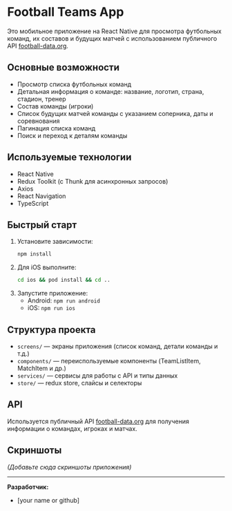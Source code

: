 # Football Teams App

Это мобильное приложение на React Native для просмотра футбольных команд, их составов и будущих матчей с использованием публичного API [football-data.org](https://www.football-data.org/documentation/quickstart).

## Основные возможности

- Просмотр списка футбольных команд
- Детальная информация о команде: название, логотип, страна, стадион, тренер
- Состав команды (игроки)
- Список будущих матчей команды с указанием соперника, даты и соревнования
- Пагинация списка команд
- Поиск и переход к деталям команды

## Используемые технологии

- React Native
- Redux Toolkit (с Thunk для асинхронных запросов)
- Axios
- React Navigation
- TypeScript

## Быстрый старт

1. Установите зависимости:
   ```bash
   npm install
   ```
2. Для iOS выполните:
   ```bash
   cd ios && pod install && cd ..
   ```
3. Запустите приложение:
   - Android: `npm run android`
   - iOS: `npm run ios`

## Структура проекта

- `screens/` — экраны приложения (список команд, детали команды и т.д.)
- `components/` — переиспользуемые компоненты (TeamListItem, MatchItem и др.)
- `services/` — сервисы для работы с API и типы данных
- `store/` — redux store, слайсы и селекторы

## API
Используется публичный API [football-data.org](https://www.football-data.org/documentation/quickstart) для получения информации о командах, игроках и матчах.

## Скриншоты
_(Добавьте сюда скриншоты приложения)_

---

**Разработчик:**
- [your name or github]

